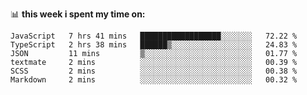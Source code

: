 📊 **this week i spent my time on:**
<!--START_SECTION:waka-->

```text
JavaScript   7 hrs 41 mins   ██████████████████░░░░░░░   72.22 %
TypeScript   2 hrs 38 mins   ██████▒░░░░░░░░░░░░░░░░░░   24.83 %
JSON         11 mins         ▒░░░░░░░░░░░░░░░░░░░░░░░░   01.77 %
textmate     2 mins          ░░░░░░░░░░░░░░░░░░░░░░░░░   00.39 %
SCSS         2 mins          ░░░░░░░░░░░░░░░░░░░░░░░░░   00.38 %
Markdown     2 mins          ░░░░░░░░░░░░░░░░░░░░░░░░░   00.32 %
```

<!--END_SECTION:waka-->
